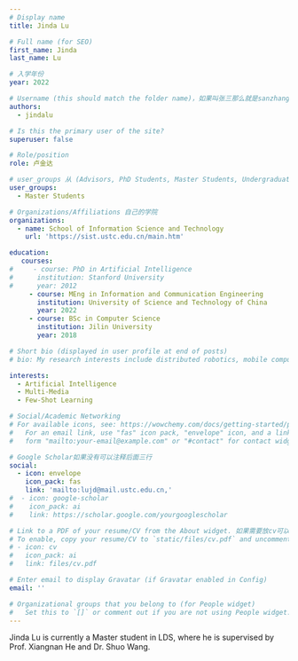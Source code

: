 ```yaml
---
# Display name
title: Jinda Lu

# Full name (for SEO)
first_name: Jinda
last_name: Lu

# 入学年份
year: 2022

# Username (this should match the folder name)，如果叫张三那么就是sanzhang
authors:
  - jindalu

# Is this the primary user of the site? 
superuser: false

# Role/position 
role: 卢金达

# user_groups 从 (Advisors, PhD Students, Master Students, Undergraduate) 从这四个里面选
user_groups:
  - Master Students

# Organizations/Affiliations 自己的学院
organizations:
  - name: School of Information Science and Technology
    url: 'https://sist.ustc.edu.cn/main.htm'

education:
   courses:
#     - course: PhD in Artificial Intelligence
#      institution: Stanford University
#      year: 2012
     - course: MEng in Information and Communication Engineering
       institution: University of Science and Technology of China
       year: 2022
     - course: BSc in Computer Science
       institution: Jilin University
       year: 2018

# Short bio (displayed in user profile at end of posts)
# bio: My research interests include distributed robotics, mobile computing and programmable matter.

interests:
  - Artificial Intelligence
  - Multi-Media
  - Few-Shot Learning

# Social/Academic Networking
# For available icons, see: https://wowchemy.com/docs/getting-started/page-builder/#icons
#   For an email link, use "fas" icon pack, "envelope" icon, and a link in the
#   form "mailto:your-email@example.com" or "#contact" for contact widget.

# Google Scholar如果没有可以注释后面三行
social:
  - icon: envelope
    icon_pack: fas
    link: 'mailto:lujd@mail.ustc.edu.cn,'
#  - icon: google-scholar
#    icon_pack: ai
#    link: https://scholar.google.com/yourgooglescholar

# Link to a PDF of your resume/CV from the About widget. 如果需要放cv可以发给我
# To enable, copy your resume/CV to `static/files/cv.pdf` and uncomment the lines below.
# - icon: cv
#   icon_pack: ai
#   link: files/cv.pdf

# Enter email to display Gravatar (if Gravatar enabled in Config)
email: ''

# Organizational groups that you belong to (for People widget)
#   Set this to `[]` or comment out if you are not using People widget.
---
```


Jinda Lu is currently a Master student in LDS, where he is supervised by Prof. Xiangnan He and Dr. Shuo Wang.
